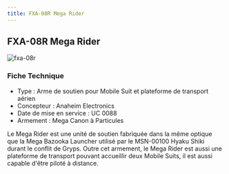 ```yaml
---
title: FXA-08R Mega Rider
---
```


FXA-08R Mega Rider
------------------


![fxa-08r](/images/stories/saga/gundamzz/mechas/aeug/fxa-08r.png)


### Fiche Technique


* Type : Arme de soutien pour Mobile Suit et plateforme de transport aérien
* Concepteur : Anaheim Electronics
* Date de mise en service : UC 0088
* Armement : Mega Canon à Particules


Le Mega Rider est une unité de soutien fabriquée dans la même optique que la Mega Bazooka Launcher utilisé par le MSN-00100 Hyaku Shiki durant le conflit de Gryps. Outre cet armement, le Mega Rider est aussi une plateforme de transport pouvant accueillir deux Mobile Suits, il est aussi capable d'être piloté à distance.

